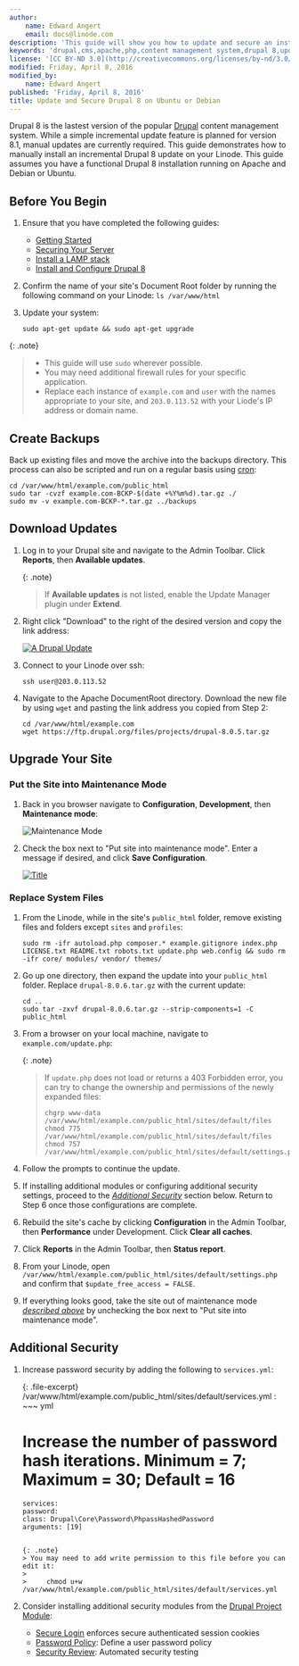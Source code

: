 ```yaml
---
author:
    name: Edward Angert
    email: docs@linode.com
description: 'This guide will show you how to update and secure an installation of Drupal 8 CMS on your Linode running Ubuntu or Debian.'
keywords: 'drupal,cms,apache,php,content management system,drupal 8,update'
license: '[CC BY-ND 3.0](http://creativecommons.org/licenses/by-nd/3.0/us/)'
modified: Friday, April 8, 2016
modified_by:
    name: Edward Angert
published: 'Friday, April 8, 2016'
title: Update and Secure Drupal 8 on Ubuntu or Debian
---
```


Drupal 8 is the lastest version of the popular [Drupal](https://www.drupal.org/) content management system. While a simple incremental update feature is planned for version 8.1, manual updates are currently required. This guide demonstrates how to manually install an incremental Drupal 8 update on your Linode. This guide assumes you have a functional Drupal 8 installation running on Apache and Debian or Ubuntu.

## Before You Begin

1.  Ensure that you have completed the following guides:

    -   [Getting Started](/docs/getting-started)
    -   [Securing Your Server](/docs/security/securing-your-server)
    -   [Install a LAMP stack](/docs/websites/lamp/lamp-on-ubuntu-14-04) 
    -   [Install and Configure Drupal 8](/docs/websites/cms/install-and-configure-drupal-8)

2.  Confirm the name of your site's Document Root folder by running the following command on your Linode: `ls /var/www/html`

3.  Update your system:

        sudo apt-get update && sudo apt-get upgrade

{: .note}
>
> - This guide will use `sudo` wherever possible.
> - You may need additional firewall rules for your specific application.
> - Replace each instance of `example.com` and `user` with the names appropriate to your site, and `203.0.113.52` with your Liode's IP address or domain name.

## Create Backups

Back up existing files and move the archive into the backups directory. This process can also be scripted and run on a regular basis using [cron](docs/tools-reference/tools/schedule-tasks-with-cron):

    cd /var/www/html/example.com/public_html
    sudo tar -cvzf example.com-BCKP-$(date +%Y%m%d).tar.gz ./
    sudo mv -v example.com-BCKP-*.tar.gz ../backups

## Download Updates 

1.  Log in to your Drupal site and navigate to the Admin Toolbar. Click **Reports**, then **Available updates**.

    {: .note}
    > If **Available updates** is not listed, enable the Update Manager plugin under **Extend**.

2.  Right click "Download" to the right of the desired version and copy the link address:

    [![A Drupal Update](/docs/assets/drupal-updates-download-small.png)](/docs/assets/drupal-updates-download.png)

3.  Connect to your Linode over ssh:

        ssh user@203.0.113.52

4.  Navigate to the Apache DocumentRoot directory. Download the new file by using `wget` and pasting the link address you copied from Step 2:

        cd /var/www/html/example.com
        wget https://ftp.drupal.org/files/projects/drupal-8.0.5.tar.gz

## Upgrade Your Site

###  Put the Site into Maintenance Mode

1.  Back in you browser navigate to **Configuration**, **Development**, then **Maintenance mode**:

    ![Maintenance Mode](/docs/assets/drupal-updates-maintenance.png)

2.  Check the box next to "Put site into maintenance mode". Enter a message if desired, and click **Save Configuration**.

    [![Title](/docs/assets/drupal-updates-maintenance2-small.png)](/docs/assets/drupal-updates-maintenance2.png)

### Replace System Files

1.  From the Linode, while in the site's `public_html` folder, remove existing files and folders except `sites` and `profiles`:

        sudo rm -ifr autoload.php composer.* example.gitignore index.php LICENSE.txt README.txt robots.txt update.php web.config && sudo rm -ifr core/ modules/ vendor/ themes/

2.  Go up one directory, then expand the update into your `public_html` folder. Replace `drupal-8.0.6.tar.gz` with the current update:

        cd ..
        sudo tar -zxvf drupal-8.0.6.tar.gz --strip-components=1 -C public_html

3.  From a browser on your local machine, navigate to `example.com/update.php`:

    {: .note}
    >If `update.php` does not load or returns a 403 Forbidden error, you can try to change the ownership and permissions of the newly expanded files:
    >
    >~~~
    >chgrp www-data /var/www/html/example.com/public_html/sites/default/files
    >chmod 775 /var/www/html/example.com/public_html/sites/default/files
    >chmod 757 /var/www/html/example.com/public_html/sites/default/settings.php
    >~~~

4.  Follow the prompts to continue the update.

5.  If installing additional modules or configuring additional security settings, proceed to the *[Additional Security](/docs/websites/cms/update-and-secure-drupal-8-on-ubuntu#additional-security)* section below. Return to Step 6 once those configurations are complete.

6.  Rebuild the site's cache by clicking **Configuration** in the Admin Toolbar, then **Performance** under Development. Click **Clear all caches**.

7.  Click **Reports** in the Admin Toolbar, then **Status report**.

8.  From your Linode, open `/var/www/html/example.com/public_html/sites/default/settings.php` and confirm that `$update_free_access = FALSE`.

9.  If everything looks good, take the site out of maintenance mode *[described above](/docs/websites/cms/update-and-secure-drupal-8-on-ubuntu#put-the-site-into-maintenance-mode)* by unchecking the box next to "Put site into maintenance mode".

## Additional Security 

1.  Increase password security by adding the following to `services.yml`:

    {: .file-excerpt}
    /var/www/html/example.com/public_html/sites/default/services.yml
    : ~~~ yml
      # Increase the number of password hash iterations. Minimum = 7; Maximum = 30; Default = 16
        services:
        password:
        class: Drupal\Core\Password\PhpassHashedPassword
        arguments: [19]
      ~~~

      {: .note}
      > You may need to add write permission to this file before you can edit it:
      >
      >     chmod u+w /var/www/html/example.com/public_html/sites/default/services.yml

2. Consider installing additional security modules from the [Drupal Project Module](https://www.drupal.org/project/project_module):
    * [Secure Login](https://www.drupal.org/project/securelogin) enforces secure authenticated session cookies
    * [Password Policy](https://www.drupal.org/project/password_policy): Define a user password policy
    * [Security Review](https://www.drupal.org/project/security_review): Automated security testing
